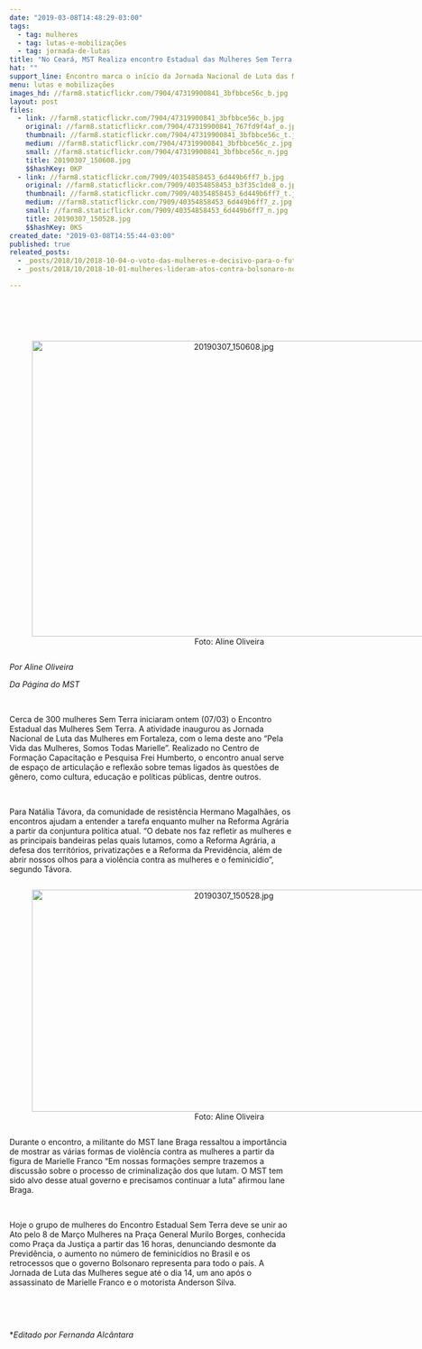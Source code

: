 ```yaml
---
date: "2019-03-08T14:48:29-03:00"
tags:
  - tag: mulheres
  - tag: lutas-e-mobilizações
  - tag: jornada-de-lutas
title: "No Ceará, MST Realiza encontro Estadual das Mulheres Sem Terra "
hat: ""
support_line: Encontro marca o início da Jornada Nacional de Luta das Mulheres no estado
menu: lutas e mobilizações
images_hd: //farm8.staticflickr.com/7904/47319900841_3bfbbce56c_b.jpg
layout: post
files:
  - link: //farm8.staticflickr.com/7904/47319900841_3bfbbce56c_b.jpg
    original: //farm8.staticflickr.com/7904/47319900841_767fd9f4af_o.jpg
    thumbnail: //farm8.staticflickr.com/7904/47319900841_3bfbbce56c_t.jpg
    medium: //farm8.staticflickr.com/7904/47319900841_3bfbbce56c_z.jpg
    small: //farm8.staticflickr.com/7904/47319900841_3bfbbce56c_n.jpg
    title: 20190307_150608.jpg
    $$hashKey: 0KP
  - link: //farm8.staticflickr.com/7909/40354858453_6d449b6ff7_b.jpg
    original: //farm8.staticflickr.com/7909/40354858453_b3f35c1de8_o.jpg
    thumbnail: //farm8.staticflickr.com/7909/40354858453_6d449b6ff7_t.jpg
    medium: //farm8.staticflickr.com/7909/40354858453_6d449b6ff7_z.jpg
    small: //farm8.staticflickr.com/7909/40354858453_6d449b6ff7_n.jpg
    title: 20190307_150528.jpg
    $$hashKey: 0KS
created_date: "2019-03-08T14:55:44-03:00"
published: true
releated_posts:
  - _posts/2018/10/2018-10-04-o-voto-das-mulheres-e-decisivo-para-o-futuro-do-brasil-por-isso-nao-podemos-titubear.md
  - _posts/2018/10/2018-10-01-mulheres-lideram-atos-contra-bolsonaro-no-brasil-e-no-mundo.md

---
```

<p>&nbsp;</p>

<p>&nbsp;</p>

<div style="text-align:center">
<figure class="image" style="display:inline-block"><img alt="20190307_150608.jpg" height="525" src="//farm8.staticflickr.com/7904/47319900841_3bfbbce56c_b.jpg" width="700" />
<figcaption>Foto: Aline Oliveira</figcaption>
</figure>
</div>

<p><em>Por Aline Oliveira </em></p>

<p><em>Da P&aacute;gina do MST </em></p>

<p>&nbsp;</p>

<p>Cerca de 300 mulheres Sem Terra iniciaram ontem (07/03) o Encontro Estadual das Mulheres Sem Terra. A atividade inaugurou as Jornada Nacional de Luta das Mulheres em Fortaleza, com o lema deste ano &ldquo;Pela Vida das Mulheres, Somos Todas Marielle&rdquo;. Realizado no Centro de Forma&ccedil;&atilde;o Capacita&ccedil;&atilde;o e Pesquisa Frei Humberto, o encontro anual serve de espa&ccedil;o de articula&ccedil;&atilde;o e reflex&atilde;o sobre temas ligados &agrave;s quest&otilde;es de g&ecirc;nero, como cultura, educa&ccedil;&atilde;o e pol&iacute;ticas p&uacute;blicas, dentre outros.</p>

<p>&nbsp;</p>

<p>Para Nat&aacute;lia T&aacute;vora, da comunidade de resist&ecirc;ncia Hermano Magalh&atilde;es, os encontros ajudam a entender a tarefa enquanto mulher na Reforma Agr&aacute;ria a partir da conjuntura pol&iacute;tica atual. &ldquo;O debate nos faz refletir as mulheres e as principais bandeiras pelas quais lutamos, como a Reforma Agr&aacute;ria, a defesa dos territ&oacute;rios, privatiza&ccedil;&otilde;es e a Reforma da Previd&ecirc;ncia, al&eacute;m de abrir nossos olhos para a viol&ecirc;ncia contra as mulheres e o feminic&iacute;dio&rdquo;, segundo T&aacute;vora.</p>

<div style="text-align:center">
<figure class="image" style="display:inline-block"><img alt="20190307_150528.jpg" height="394" src="//farm8.staticflickr.com/7909/40354858453_6d449b6ff7_b.jpg" width="700" />
<figcaption>Foto: Aline Oliveira</figcaption>
</figure>
</div>

<p>Durante o encontro, a militante do MST Iane Braga ressaltou a import&acirc;ncia de mostrar as v&aacute;rias formas de viol&ecirc;ncia contra as mulheres a partir da figura de Marielle Franco &ldquo;Em nossas forma&ccedil;&otilde;es sempre trazemos a discuss&atilde;o sobre o processo de criminaliza&ccedil;&atilde;o dos que lutam. O MST tem sido alvo desse atual governo e precisamos continuar a luta&rdquo; afirmou Iane Braga.</p>

<p>&nbsp;</p>

<p>Hoje o grupo de mulheres do Encontro Estadual Sem Terra deve se unir ao Ato pelo 8 de Mar&ccedil;o Mulheres na Pra&ccedil;a General Murilo Borges, conhecida como Pra&ccedil;a da Justi&ccedil;a a partir das 16 horas, denunciando desmonte da Previd&ecirc;ncia, o aumento no n&uacute;mero de feminic&iacute;dios no Brasil e os retrocessos que o governo Bolsonaro representa para todo o pa&iacute;s. A Jornada de Luta das Mulheres segue at&eacute; o dia 14, um ano ap&oacute;s o assassinato de Marielle Franco e o motorista Anderson Silva.</p>

<p>&nbsp;</p>

<p>&nbsp;</p>

<p>*<em>Editado por Fernanda Alc&acirc;ntara</em></p>
